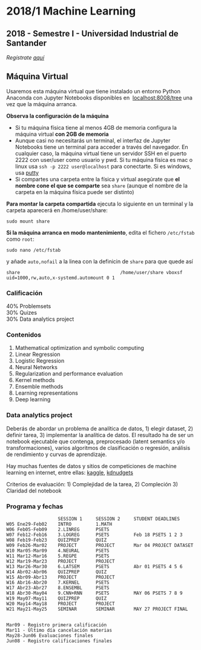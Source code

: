 # 2018/1 Machine Learning

## 2018 - Semestre I - Universidad Industrial de Santander

_Regístrate [aquí](https://docs.google.com/forms/d/e/1FAIpQLSekLcDmMN8n2o4U5wmaXK4wpcK-EqaAW2atfWFiTVO_5dM-kQ/viewform)_

## Máquina Virtual

Usaremos esta máquina virtual que tiene instalado un entorno Python Anaconda con Jupyter Notebooks disponibles en  [localhost:8008/tree](http://localhost:8008/tree) una vez que la máquina arranca.

**Observa la configuración de la máquina**

- Si tu máquina física tiene al menos 4GB de memoria configura la máquina virtual **con 2GB de memoria**
- Aunque casi no necesitarás un terminal, el interfaz de Jupyter Notebooks tiene un terminal para acceder a través del navegador. En cualquier caso, la máquina virtual tiene un servidor SSH en el puerto 2222 con user/user como usuario y pwd. Si tu máquina física es mac o linux usa `ssh -p 2222 user@localhost` para conectarte. Si es windows, usa [putty](https://www.putty.org/)
- Si compartes una carpeta entre la física y virtual asegúrate que **el nombre cone el que se comparte** sea `share` (aunque el nombre de la carpeta en la máquina física puede ser distinto)

**Para montar la carpeta compartida** ejecuta lo siguiente en un terminal y la carpeta aparecerá en /home/user/share:

    sudo mount share

**Si la máquina arranca en modo mantenimiento**, edita el fichero `/etc/fstab` como `root`:

    sudo nano /etc/fstab
    
y añade `auto,nofail` a la linea con la definicin de `share` para que quede así

    share                                     /home/user/share vboxsf uid=1000,rw,auto,x-systemd.automount 0 1



### Calificación

40% Problemsets<br/>
30% Quizes<br/>
30% Data analytics project

### Contenidos

1. Mathematical optimization and symbolic computing
2. Linear Regression
3. Logistic Regression
4. Neural Networks
5. Regularization and performance evaluation
6. Kernel methods
7. Ensemble methods
8. Learning representations
9. Deep learning

### Data analytics project

Deberás de abordar un problema de analítica de datos, 1) elegir dataset, 2) definir tarea, 3) implementar la analítica de datos. El resultado ha de ser un notebook ejecutable que contenga, preprocesado (latent semantics y/o transformaciones), varios algoritmos de clasificación o regresión, análisis de rendimiento y curvas de aprendizaje.

Hay muchas fuentes de datos y sitios de competiciones de machine learning en internet, entre ellas: [kaggle](https://www.kaggle.com/competitions), [kdnudgets](http://www.kdnuggets.com/competitions/) 

Criterios de evaluación: 1) Complejidad de la tarea, 2) Compleción 3) Claridad del notebook

### Programa y fechas

                       SESSION 1     SESSION 2     STUDENT DEADLINES
    W05 Ene29-Feb02    INTRO         1.MATH
    W06 Feb05-Feb09    2.LINREG      PSETS
    W07 Feb12-Feb16    3.LOGREG      PSETS         Feb 18 PSETS 1 2 3
    W08 Feb19-Feb23    QUIZPREP      QUIZ      
    W09 Feb26-Mar02    PROJECT       PROJECT       Mar 04 PROJECT DATASET
    W10 Mar05-Mar09    4.NEURAL      PSETS
    W11 Mar12-Mar16    5.REGPE       PSETS
    W12 Mar19-Mar23    PROJECT       PROJECT
    W13 Mar26-Mar30    6.LATSEM      PSETS         Abr 01 PSETS 4 5 6
    W14 Abr02-Abr06    QUIZPREP      QUIZ
    W15 Abr09-Abr13    PROJECT       PROJECT
    W16 Abr16-Abr20    7.KERNEL      PSETS
    W17 Abr23-Abr27    8.ENSEMBL     PSETS
    W18 Abr30-May04    9.CNN+RNN     PSETS         MAY 06 PSETS 7 8 9
    W19 May07-May11    QUIZPREP      QUIZ
    W20 May14-May18    PROJECT       PROJECT
    W21 May21-May25    SEMINAR       SEMINAR       MAY 27 PROJECT FINAL


    Mar09 - Registro primera calificación
    Mar11 - Último día cancelación materias
    May28-Jun06 Evaluaciones finales
    Jun08 - Registro calificaciones finales

